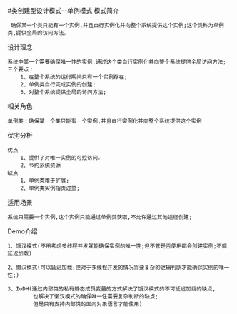 #类创建型设计模式--单例模式
模式简介
    
     确保某一个类只能有一个实例,并且自行实例化并向整个系统提供这个实例;这个类称为单例类,提供全局的访问方法。

设计理念
    
    系统中某一个需要确保唯一性的实例,通过这个类自行实例化并向整个系统提供全局访问方法;
    三个要点：
        1、在整个系统的运行期间只有一个实例存在;
        2、单例类自行完成实例的创建;
        3、对整个系统提供全局的访问方法;
    
相关角色
    
    单例类：确保某一个类只能有一个实例,并且自行实例化并向整个系统提供这个实例
   
优劣分析

    优点
        1、提供了对唯一实例的可控访问。
        2、节约系统资源
    缺点
        1、单例类难于扩展;
        2、单例类实例指责过重;
    
适用场景
    
    系统只需要一个实例,这个实例只能通过单例类获取,不允许通过其他途径创建;
        
Demo介绍
    
    1、饿汉模式(不用考虑多线程并发就能确保实例的唯一性;但不管是否使用都会创建实例;不能延迟加载)
    
    2、懒汉模式(可以延迟加载;但对于多线程并发的情况需要复杂的逻辑判断才能确保实例的唯一性;)
    
    3、IoDH(通过内部类的私有静态成员变量的方式解决了饿汉模式的不可延迟加载的缺点,
            也解决了懒汉模式的确保唯一性需要复杂判断的缺点;
            但是只有支持内部类的面向对象语言才能使用)
    